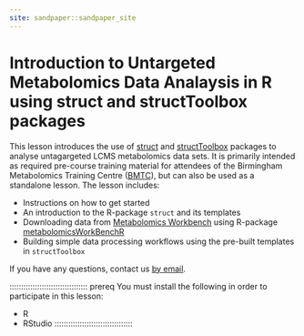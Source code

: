 ```yaml
---
site: sandpaper::sandpaper_site
---
```


# Introduction to Untargeted Metabolomics Data Analaysis in R using struct and structToolbox packages

This lesson introduces the use of [struct][struct] and [structToolbox][structToolbox] packages to analyse untagargeted LCMS metabolomics data sets. It is primarily intended as required pre-course training material for attendees of the Birmingham Metabolomics Training Centre ([BMTC][bmtc]), but can also be used as a standalone lesson. The lesson includes:

- Instructions on how to get started
- An introduction to the R-package `struct` and its templates
- Downloading data from [Metabolomics Workbench][workbench] using R-package [metabolomicsWorkBenchR][workbenchr]
- Building simple data processing workflows using the pre-built templates in `structToolbox`

If you have any questions, contact us [by email](bmtc@contacts.bham.ac.uk).

[struct]: https://bioconductor.org/packages/release/bioc/html/struct.html
[structToolbox]: https://bioconductor.org/packages/release/bioc/html/structToolbox.html
[workbench]: https://www.metabolomicsworkbench.org/
[workbenchr]: https://bioconductor.org/packages/release/bioc/html/metabolomicsWorkbenchR.html
[bmtc]: https://www.birmingham.ac.uk/facilities/metabolomics-training-centre/index.aspx

:::::::::::::::::::::::::::::::::: prereq
You must install the following in order to participate in this lesson:

- R
- RStudio
::::::::::::::::::::::::::::::::::
